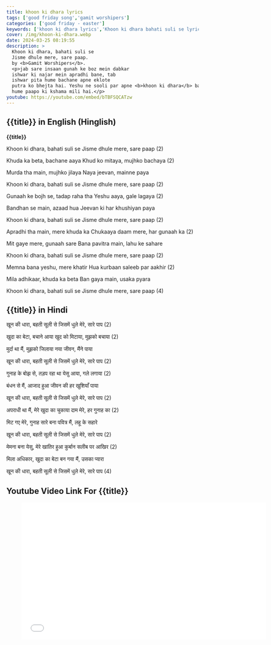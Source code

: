 ```yaml
---
title: khoon ki dhara lyrics
tags: ['good friday song','gamit worshipers']
categories: ['good friday - easter']
keywords: ['khoon ki dhara lyrics','Khoon ki dhara bahati suli se lyrics']
cover: /img/khoon-ki-dhara.webp
date: 2024-03-25 08:19:55
description: >
  Khoon ki dhara, bahati suli se
  Jisme dhule mere, sare paap.
  by <b>Gamit Worshipers</b>. 
  <p>jab sare insaan gunah ke boz mein dabkar
  ishwar ki najar mein apradhi bane, tab
  ishwar pita hume bachane apne eklote 
  putra ko bhejta hai. Yeshu ne sooli par apne <b>khoon ki dhara</b> baha ke hume paap se chhudaya hai, is tarah 
  hume paapo ki kshama mili hai.</p>
youtube: https://youtube.com/embed/bTBFSQCATzw
---
```

## {{title}} in English (Hinglish)
**{{title}}**

Khoon ki dhara, bahati suli se
Jisme dhule mere, sare paap (2)

Khuda ka beta, bachane aaya
Khud ko mitaya, mujhko bachaya (2)

Murda tha main, mujhko jilaya
Naya jeevan, mainne paya

Khoon ki dhara, bahati suli se
Jisme dhule mere, sare paap (2)

Gunaah ke bojh se, tadap raha tha
Yeshu aaya, gale lagaya (2)

Bandhan se main, azaad hua
Jeevan ki har khushiyan paya

Khoon ki dhara, bahati suli se
Jisme dhule mere, sare paap (2)

Apradhi tha main, mere khuda ka
Chukaaya daam mere, har gunaah ka (2)

Mit gaye mere, gunaah sare
Bana pavitra main, lahu ke sahare

Khoon ki dhara, bahati suli se
Jisme dhule mere, sare paap (2)

Memna bana yeshu, mere khatir
Hua kurbaan saleeb par aakhir (2)

Mila adhikaar, khuda ka beta
Ban gaya main, usaka pyara

Khoon ki dhara, bahati suli se
Jisme dhule mere, sare paap (4)


## {{title}} in Hindi
खून की धारा, बहती सूली से
जिसमें धुले मेरे, सारे पाप (2)

खुदा का बेटा, बचाने आया
खुद को मिटाया, मुझको बचाया (2)

मुर्दा था मैं, मुझको जिलाया
नया जीवन, मैंने पाया

खून की धारा, बहती सूली से
जिसमें धुले मेरे, सारे पाप (2)

गुनाह के बोझ से, तड़प रहा था
येसु आया, गले लगाया (2)

बंधन से मैं, आजाद हुआ
जीवन की हर खुशियाँ पाया

खून की धारा, बहती सूली से
जिसमें धुले मेरे, सारे पाप (2)

अपराधी था मैं, मेरे खुदा का
चुकाया दाम मेरे, हर गुनाह का (2)

मिट गए मेरे, गुनाह सारे
बना पवित्र मैं, लहू के सहारे

खून की धारा, बहती सूली से
जिसमें धुले मेरे, सारे पाप (2)

मेमना बना येसु, मेरे खातिर
हुआ कुर्बान सलीब पर आखिर (2)

मिला अधिकार, खुदा का बेटा
बन गया मैं, उसका प्यारा

खून की धारा, बहती सूली से
जिसमें धुले मेरे, सारे पाप (4)


## Youtube Video Link For {{title}}
<figure class="image is-16by9">
<iframe class="has-ratio" width="640" height="360"
src="{{youtube}}"
frameborder="0" allow="accelerometer; autoplay; clipboard-write; encrypted-media; gyroscope;" allowfullscreen></iframe>
</figure>
